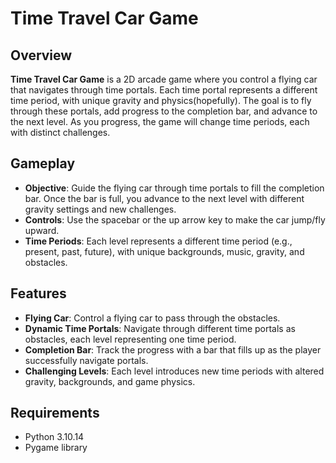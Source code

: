 # Time Travel Car Game

## Overview

**Time Travel Car Game** is a 2D arcade game where you control a flying car that navigates through time portals. Each time portal represents a different time period, with unique gravity and physics(hopefully). The goal is to fly through these portals, add progress to the completion bar, and advance to the next level. As you progress, the game will change time periods, each with distinct challenges.

## Gameplay

- **Objective**: Guide the flying car through time portals to fill the completion bar. Once the bar is full, you advance to the next level with different gravity settings and new challenges.
- **Controls**: Use the spacebar or the up arrow key to make the car jump/fly upward.
- **Time Periods**: Each level represents a different time period (e.g., present, past, future), with unique backgrounds, music, gravity, and obstacles.

## Features

- **Flying Car**: Control a flying car to pass through the obstacles.
- **Dynamic Time Portals**: Navigate through different time portals as obstacles, each level representing one time period.
- **Completion Bar**: Track the progress with a bar that fills up as the player successfully navigate portals.
- **Challenging Levels**: Each level introduces new time periods with altered gravity, backgrounds, and game physics.

## Requirements

- Python 3.10.14
- Pygame library

 
